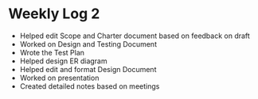 # Weekly Log 2 
- Helped edit Scope and Charter document based on feedback on draft 
- Worked on Design and Testing Document
- Wrote the Test Plan 
- Helped design ER diagram
- Helped edit and format Design Document
- Worked on presentation
- Created detailed notes based on meetings
